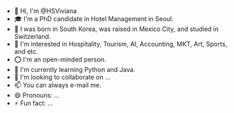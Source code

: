 - 👋 Hi, I'm @HSViviana
- 🎓 I'm a PhD candidate in Hotel Management in Seoul.
- 👶 I was born in South Korea, was raised in Mexico City, and studied in Switzerland.
- 👀 I'm interested in Hospitality, Tourism, AI, Accounting, MKT, Art, Sports, and etc.
- ⭕ I'm an open-minded person.
  <br>
- 🌱 I'm currently learning Python and Java.
- 💞️ I'm looking to collaborate on ...
- 📫 You can always e-mail me.
- 😄 Pronouns: ...
- ⚡ Fun fact: ...
<!---
HSViviana/HSViviana is a ✨ special ✨ repository because its `README.md` (this file) appears on your GitHub profile.
You can click the Preview link to take a look at your changes.
--->
